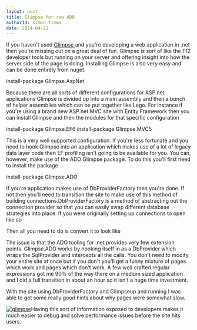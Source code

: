 ```yaml
---
layout: post
title: Glimpse for raw ADO
authorId: simon_timms
date: 2014-04-21
---
```


If you haven't used [Glimpse ](http://getglimpse.com)and you're developing a web application in .net then you're missing out on a great deal of fun. Glimpse is sort of like the F12 developer tools but running on your server and offering insight into how the server side of the page is doing. Installing Glimpse is also very easy and can be done entirely from nuget.

install-package Glimpse.AspNet

Because there are all sorts of different configurations for ASP.net applications Glimpse is divided up into a main assembly and then a bunch of helper assemblies which can be put together like Lego. For instance if you're using a brand new ASP.net MVC site with Entity Framework then you can install Glimpse and then the modules for that specific configuration

install-package Glimpse.EF6 install-package Glimpse.MVC5

This is a very well supported configuration. If you're less fortunate and you need to hook Glimpse into an application which makes use of a lot of legacy data layer code then EF profiling isn't going to be available for you. You can, however, make use of the ADO Glimpse package. To do this you'll first need to install the package

install-package Glimpse.ADO

If you're application makes use of DbProviderFactory then you're done. If not then you'll need to transition the site to make use of this method of building connections.DbProviderFactory is a method of abstracting out the connection provider so that you can easily swap different database strategies into place. If you were originally setting up connections to open like so

<script src='https://gist.github.com/stimms/11150447.js'></script>

Then all you need to do is convert it to look like

<script src='https://gist.github.com/stimms/11150505.js'></script>

The issue is that the ADO tooling for .net provides very few extension points. Glimpse.ADO works by hooking itself in as a DbProvider which wraps the SqlProvider and intercepts all the calls. You don't need to modify your entire site at once but if you don't you'll get a funny mixture of pages which work and pages which don't work. A few well crafted regular expressions got me 90% of the way there on a medium sized application and I did a full transition in about an hour so it isn't a huge time investment.

With the site using DbProviderFactory and Glimpseup and running I was able to get some really good hints about why pages were somewhat slow.

[![glimpse](http://stimms.files.wordpress.com/2014/04/glimpse.jpg)](http://stimms.files.wordpress.com/2014/04/glimpse.jpg)Having this sort of information exposed to developers makes it much easier to debug and solve performance issues before the site hits users.





